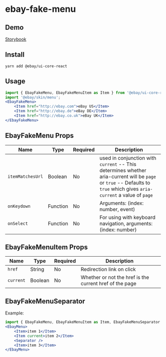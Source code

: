 # ebay-fake-menu

## Demo
[Storybook](https://opensource.ebay.com/ebayui-core-react/main/?path=/story/ebay-fake-menu--default)

## Install
```
yarn add @ebay/ui-core-react
```

## Usage
```jsx harmony
import { EbayFakeMenu, EbayFakeMenuItem as Item } from '@ebay/ui-core-react/ebay-fake-menu';
import '@ebay/skin/menu';
<EbayFakeMenu>
    <Item href="http://ebay.com">eBay US</Item>
    <Item href="http://ebay.de">eBay DE</Item>
    <Item href="http://ebay.co.uk">eBay UK</Item>
</EbayFakeMenu>
```

## EbayFakeMenu Props

Name | Type | Required | Description
--- | --- | --- | ---
`itemMatchesUrl` | Boolean | No | used in conjunction with `current` -- This determines whether aria-current will be `page` or `true` -- Defaults to `true` which gives `aria-current` a value of `page`
`onKeydown` | Function | No | Arguments: (index: number, event)
`onSelect` | Function | No | For using with keyboard navigation, arguments: (index: number)

## EbayFakeMenuItem Props

Name | Type | Required | Description
--- | --- | --- | ---
`href` | String | No | Redirection link on click
`current` | Boolean | No | Whether or not the href is the current href of the page

## EbayFakeMenuSeparator
Example:

```jsx
import { EbayFakeMenu, EbayFakeMenuItem as Item, EbayFakeMenuSeparator as Separator } from '@ebay/ui-core-react/ebay-fake-menu';
<EbayMenu>
    <Item>item 1</Item>
    <Item current>item 2</Item>
    <Separator />
    <Item>item 3</Item>
</EbayMenu>
```
